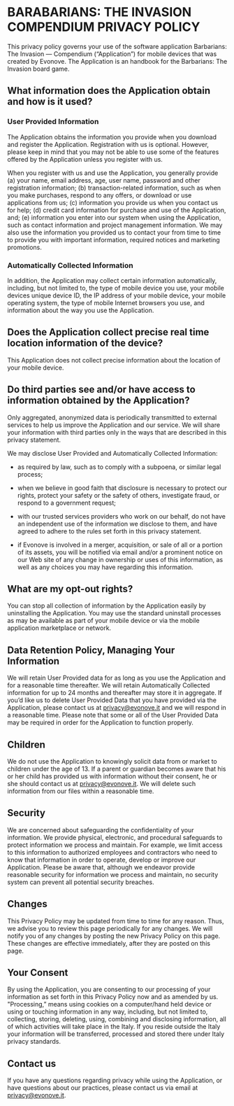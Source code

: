 # BARABARIANS: THE INVASION COMPENDIUM PRIVACY POLICY

This privacy policy governs your use of the software application Barbarians: The Invasion —
Compendium (“Application”) for mobile devices that was created by Evonove. The Application
is an handbook for the Barbarians: The Invasion board game.

## What information does the Application obtain and how is it used?

### User Provided Information

The Application obtains the information you provide when you download and register the
Application. Registration with us is optional. However, please keep in mind that you may not be
able to use some of the features offered by the Application unless you register with us.

When you register with us and use the Application, you generally provide (a) your name, email
address, age, user name, password and other registration information; (b) transaction-related
information, such as when you make purchases, respond to any offers, or download or use
applications from us; (c) information you provide us when you contact us for help; (d) credit card
information for purchase and use of the Application, and; (e) information you enter into our system
when using the Application, such as contact information and project management information.
We may also use the information you provided us to contact your from time to time to provide
you with important information, required notices and marketing promotions.

### Automatically Collected Information

In addition, the Application may collect certain information automatically, including, but not
limited to, the type of mobile device you use, your mobile devices unique device ID, the IP
address of your mobile device, your mobile operating system, the type of mobile Internet browsers
you use, and information about the way you use the Application.

## Does the Application collect precise real time location information of the device?

This Application does not collect precise information about the location of your mobile device.


## Do third parties see and/or have access to information obtained by the Application?

Only aggregated, anonymized data is periodically transmitted to external services to help us
improve the Application and our service. We will share your information with third parties only in
the ways that are described in this privacy statement.

We may disclose User Provided and Automatically Collected Information:

* as required by law, such as to comply with a subpoena, or similar legal process;

* when we believe in good faith that disclosure is necessary to protect our rights, protect your safety or the safety of others, investigate fraud, or respond to a government request;

* with our trusted services providers who work on our behalf, do not have an independent use of the information we disclose to them, and have agreed to adhere to the rules set forth in this privacy statement.

* if Evonove is involved in a merger, acquisition, or sale of all or a portion of its assets, you will be notified via email and/or a prominent notice on our Web site of any change in ownership or uses of this information, as well as any choices you may have regarding this information.

## What are my opt-out rights?

You can stop all collection of information by the Application easily by uninstalling the Application.
You may use the standard uninstall processes as may be available as part of your mobile device or
via the mobile application marketplace or network.

## Data Retention Policy, Managing Your Information

We will retain User Provided data for as long as you use the Application and for a reasonable time
thereafter. We will retain Automatically Collected information for up to 24 months and thereafter
may store it in aggregate. If you’d like us to delete User Provided Data that you have provided via
the Application, please contact us at privacy@evonove.it and we will respond in a reasonable time.
Please note that some or all of the User Provided Data may be required in order for the Application
to function properly.

## Children

We do not use the Application to knowingly solicit data from or market to children under the age
of 13. If a parent or guardian becomes aware that his or her child has provided us with information
without their consent, he or she should contact us at privacy@evonove.it. We will delete such
information from our files within a reasonable time.

## Security

We are concerned about safeguarding the confidentiality of your information. We provide physical,
electronic, and procedural safeguards to protect information we process and maintain. For example,
we limit access to this information to authorized employees and contractors who need to know that
information in order to operate, develop or improve our Application. Please be aware that,
although we endeavor provide reasonable security for information we process and maintain, no
security system can prevent all potential security breaches.

## Changes

This Privacy Policy may be updated from time to time for any reason. Thus, we advise you to review this page periodically for any changes. We will notify you of any changes by posting the new Privacy Policy on this page. These changes are effective immediately, after they are posted on this page.


## Your Consent

By using the Application, you are consenting to our processing of your information as set forth in
this Privacy Policy now and as amended by us. "Processing,” means using cookies on a
computer/hand held device or using or touching information in any way, including, but not
limited to, collecting, storing, deleting, using, combining and disclosing information, all of which
activities will take place in the Italy. If you reside outside the Italy your information will be
transferred, processed and stored there under Italy privacy standards.

## Contact us

If you have any questions regarding privacy while using the Application, or have questions about
our practices, please contact us via email at privacy@evonove.it.
